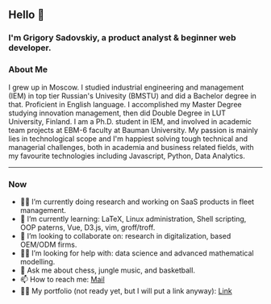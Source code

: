## Hello 👋

### I'm Grigory Sadovskiy, a product analyst & beginner web developer.

### About Me

I grew up in Moscow. I studied industrial engineering and management (IEM) in top tier Russian's Univesity (BMSTU) and did a Bachelor degree in that. Proficient in English language. I accomplished my Master Degree studying innovation management, then did Double Degree in LUT University, Finland. I am a Ph.D. student in IEM, and involved in academic team projects at EBM-6 faculty at Bauman University. My passion is mainly lies in technological scope and I'm happiest solving tough technical and managerial challenges, both in academia and business related fields, with my favourite technologies including Javascript, Python, Data Analytics.

---

### Now

- 👨‍💻 I’m currently doing research and working on SaaS products in fleet management.
- 📖 I’m currently learning: LaTeX, Linux administration, Shell scripting, OOP paterns, Vue, D3.js, vim, groff/troff.
- 👯 I’m looking to collaborate on: research in digitalization, based OEM/ODM firms.
- 👨‍🔧 I’m looking for help with: data science and advanced mathematical modelling.
- 💬 Ask me about chess, jungle music, and basketball.
- 📫 How to reach me: [Mail](mailto:sadovskiy.grigory@yandex.ru)
- 🙋‍♂️ My portfolio (not ready yet, but I will put a link anyway): [Link](http://grigorysadovskiy.xyz/)

